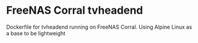 FreeNAS Corral tvheadend
========================

Dockerfile for tvheadend running on FreeNAS Corral.  Using Alpine Linux as a
base to be lightweight
